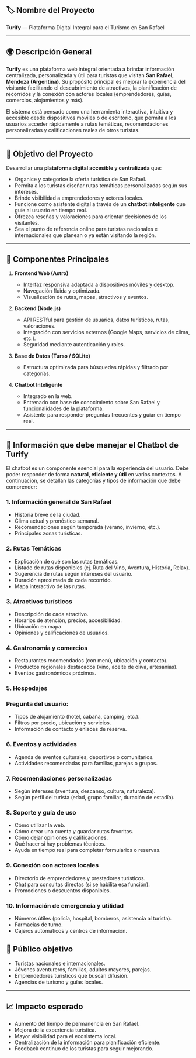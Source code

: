 ## 🏷️ Nombre del Proyecto

**Turify** — Plataforma Digital Integral para el Turismo en San Rafael

---

## 🌍 Descripción General

**Turify** es una plataforma web integral orientada a brindar información centralizada, personalizada y útil para turistas que visitan **San Rafael, Mendoza (Argentina)**. Su propósito principal es mejorar la experiencia del visitante facilitando el descubrimiento de atractivos, la planificación de recorridos y la conexión con actores locales (emprendedores, guías, comercios, alojamientos y más).

El sistema está pensado como una herramienta interactiva, intuitiva y accesible desde dispositivos móviles o de escritorio, que permita a los usuarios acceder rápidamente a rutas temáticas, recomendaciones personalizadas y calificaciones reales de otros turistas.

---

## 🎯 Objetivo del Proyecto

Desarrollar una **plataforma digital accesible y centralizada** que:

* Organice y categorice la oferta turística de San Rafael.
* Permita a los turistas diseñar rutas temáticas personalizadas según sus intereses.
* Brinde visibilidad a emprendedores y actores locales.
* Funcione como asistente digital a través de un **chatbot inteligente** que guíe al usuario en tiempo real.
* Ofrezca reseñas y valoraciones para orientar decisiones de los visitantes.
* Sea el punto de referencia online para turistas nacionales e internacionales que planean o ya están visitando la región.

---

## 🧩 Componentes Principales

1. **Frontend Web (Astro)**

   * Interfaz responsiva adaptada a dispositivos móviles y desktop.
   * Navegación fluida y optimizada.
   * Visualización de rutas, mapas, atractivos y eventos.

2. **Backend (Node.js)**

   * API RESTful para gestión de usuarios, datos turísticos, rutas, valoraciones.
   * Integración con servicios externos (Google Maps, servicios de clima, etc.).
   * Seguridad mediante autenticación y roles.

3. **Base de Datos (Turso / SQLite)**

   * Estructura optimizada para búsquedas rápidas y filtrado por categorías.

4. **Chatbot Inteligente**

   * Integrado en la web.
   * Entrenado con base de conocimiento sobre San Rafael y funcionalidades de la plataforma.
   * Asistente para responder preguntas frecuentes y guiar en tiempo real.

---

## 🤖 Información que debe manejar el Chatbot de Turify

El chatbot es un componente esencial para la experiencia del usuario. Debe poder responder de forma **natural, eficiente y útil** en varios contextos. A continuación, se detallan las categorías y tipos de información que debe comprender:

### 1. **Información general de San Rafael**

* Historia breve de la ciudad.
* Clima actual y pronóstico semanal.
* Recomendaciones según temporada (verano, invierno, etc.).
* Principales zonas turísticas.

### 2. **Rutas Temáticas**

* Explicación de qué son las rutas temáticas.
* Listado de rutas disponibles (ej. Ruta del Vino, Aventura, Historia, Relax).
* Sugerencia de rutas según intereses del usuario.
* Duración aproximada de cada recorrido.
* Mapa interactivo de las rutas.

### 3. **Atractivos turísticos**

* Descripción de cada atractivo.
* Horarios de atención, precios, accesibilidad.
* Ubicación en mapa.
* Opiniones y calificaciones de usuarios.

### 4. **Gastronomía y comercios**

* Restaurantes recomendados (con menú, ubicación y contacto).
* Productos regionales destacados (vino, aceite de oliva, artesanías).
* Eventos gastronómicos próximos.

### 5. **Hospedajes**
### Pregunta del usuario:
* Tipos de alojamiento (hotel, cabaña, camping, etc.).
* Filtros por precio, ubicación y servicios.
* Información de contacto y enlaces de reserva.

### 6. **Eventos y actividades**

* Agenda de eventos culturales, deportivos o comunitarios.
* Actividades recomendadas para familias, parejas o grupos.

### 7. **Recomendaciones personalizadas**

* Según intereses (aventura, descanso, cultura, naturaleza).
* Según perfil del turista (edad, grupo familiar, duración de estadía).

### 8. **Soporte y guía de uso**

* Cómo utilizar la web.
* Cómo crear una cuenta y guardar rutas favoritas.
* Cómo dejar opiniones y calificaciones.
* Qué hacer si hay problemas técnicos.
* Ayuda en tiempo real para completar formularios o reservas.

### 9. **Conexión con actores locales**

* Directorio de emprendedores y prestadores turísticos.
* Chat para consultas directas (si se habilita esa función).
* Promociones o descuentos disponibles.

### 10. **Información de emergencia y utilidad**

* Números útiles (policía, hospital, bomberos, asistencia al turista).
* Farmacias de turno.
* Cajeros automáticos y centros de información.


## 🧭 Público objetivo

* Turistas nacionales e internacionales.
* Jóvenes aventureros, familias, adultos mayores, parejas.
* Emprendedores turísticos que buscan difusión.
* Agencias de turismo y guías locales.

---

## 📈 Impacto esperado

* Aumento del tiempo de permanencia en San Rafael.
* Mejora de la experiencia turística.
* Mayor visibilidad para el ecosistema local.
* Centralización de la información para planificación eficiente.
* Feedback continuo de los turistas para seguir mejorando.
